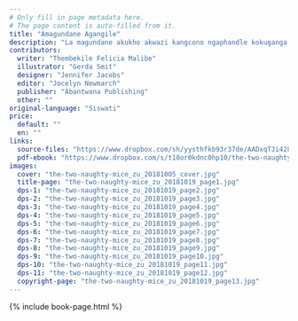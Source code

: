 ```yaml
---
# Only fill in page metadata here.
# The page content is auto-filled from it.
title: "Amagundane Agangile"
description: "La magundane akukho akwazi kangcono ngaphandle kokuganga. Engabe bazoganga benzeni namhlanje?"
contributors:
  writer: "Thembekile Felicia Malibe"
  illustrator: "Gerda Smit"
  designer: "Jennifer Jacobs"
  editor: "Jocelyn Newmarch"
  publisher: "Abantwana Publishing"
  other: ""
original-language: "Siswati"
price:
  default: ""
  en: ""
links:
  source-files: "https://www.dropbox.com/sh/yysthfkb93r37de/AADxqTJi4285WTKWpWRua0Pda?dl=0"
  pdf-ebook: "https://www.dropbox.com/s/t18or0kdnc0hp10/the-two-naughty-mice_zu_20181019.pdf?dl=0"
images:
  cover: "the-two-naughty-mice_zu_20181005_cover.jpg"
  title-page: "the-two-naughty-mice_zu_20181019_page1.jpg"
  dps-1: "the-two-naughty-mice_zu_20181019_page2.jpg"
  dps-2: "the-two-naughty-mice_zu_20181019_page3.jpg"
  dps-3: "the-two-naughty-mice_zu_20181019_page4.jpg"
  dps-4: "the-two-naughty-mice_zu_20181019_page5.jpg"
  dps-5: "the-two-naughty-mice_zu_20181019_page6.jpg"
  dps-6: "the-two-naughty-mice_zu_20181019_page7.jpg"
  dps-7: "the-two-naughty-mice_zu_20181019_page8.jpg"
  dps-8: "the-two-naughty-mice_zu_20181019_page9.jpg"
  dps-9: "the-two-naughty-mice_zu_20181019_page10.jpg"
  dps-10: "the-two-naughty-mice_zu_20181019_page11.jpg"
  dps-11: "the-two-naughty-mice_zu_20181019_page12.jpg"
  copyright-page: "the-two-naughty-mice_zu_20181019_page13.jpg"
---
```


{% include book-page.html %}

